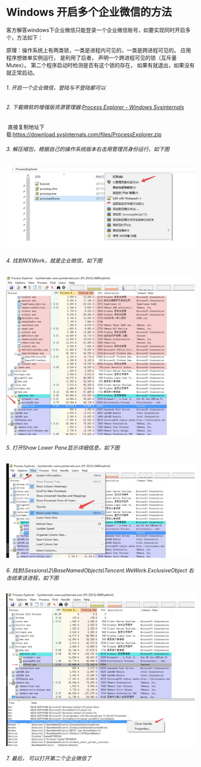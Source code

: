 



# Windows 开启多个企业微信的方法

客方解答windows下企业微信只能登录一个企业微信账号，如要实现同时开启多个，方法如下：

原理：操作系统上有两类锁，一类是进程内可见的，一类是跨进程可见的。 应用程序想做单实例运行， 是利用了后者， 声明一个跨进程可见的锁（互斥量Mutex）。 第二个程序启动时检测是否有这个锁的存在， 如果有就退出，如果没有就正常启动。

######  1.  开启一个企业微信，登陆与不登陆都可以

###### 2. 下载微软的增强版资源管理器:[Process Explorer - Windows Sysinternals](https://docs.microsoft.com/zh-cn/sysinternals/downloads/process-explorer)

​        直接复制地址下载:https://download.sysinternals.com/files/ProcessExplorer.zip

###### 3. 解压缩包，根据自己的操作系统版本右击用管理员身份运行，如下图

![img](../imgs/20180123120311jiebao.png)



###### 4. 找到WXWork，就是企业微信，如下图

![img](../imgs/20180123120311findWXWork.png)

###### 5. 打开Show Lower Pane显示详细信息，如下图

![img](../imgs/20180123120311ShowLowerPane.png)

###### 6. 找到\Sessions\2\BaseNamedObjects\Tencent.WeWork.ExclusiveObject  右击结束该进程，如下图

![img](../imgs/20180123120311skillwx.png)



###### 7. 最后， 可以打开第二个企业微信了

